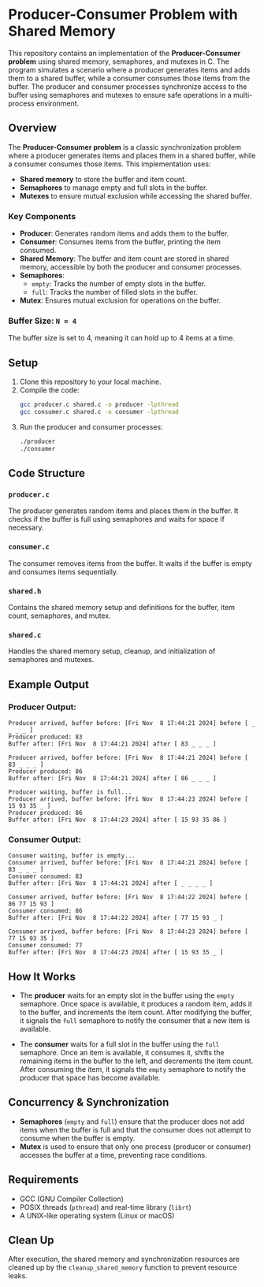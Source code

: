 # Producer-Consumer Problem with Shared Memory

This repository contains an implementation of the **Producer-Consumer problem** using shared memory, semaphores, and mutexes in C. The program simulates a scenario where a producer generates items and adds them to a shared buffer, while a consumer consumes those items from the buffer. The producer and consumer processes synchronize access to the buffer using semaphores and mutexes to ensure safe operations in a multi-process environment.

## Overview

The **Producer-Consumer problem** is a classic synchronization problem where a producer generates items and places them in a shared buffer, while a consumer consumes those items. This implementation uses:

- **Shared memory** to store the buffer and item count.
- **Semaphores** to manage empty and full slots in the buffer.
- **Mutexes** to ensure mutual exclusion while accessing the shared buffer.

### Key Components

- **Producer**: Generates random items and adds them to the buffer.
- **Consumer**: Consumes items from the buffer, printing the item consumed.
- **Shared Memory**: The buffer and item count are stored in shared memory, accessible by both the producer and consumer processes.
- **Semaphores**:
  - `empty`: Tracks the number of empty slots in the buffer.
  - `full`: Tracks the number of filled slots in the buffer.
- **Mutex**: Ensures mutual exclusion for operations on the buffer.

### Buffer Size: `N = 4`
The buffer size is set to 4, meaning it can hold up to 4 items at a time.

## Setup

1. Clone this repository to your local machine.
2. Compile the code:
    ```bash
    gcc producer.c shared.c -o producer -lpthread
    gcc consumer.c shared.c -o consumer -lpthread
    ```
3. Run the producer and consumer processes:
    ```bash
    ./producer
    ./consumer
    ```

## Code Structure

### `producer.c`

The producer generates random items and places them in the buffer. It checks if the buffer is full using semaphores and waits for space if necessary.

### `consumer.c`

The consumer removes items from the buffer. It waits if the buffer is empty and consumes items sequentially.

### `shared.h`

Contains the shared memory setup and definitions for the buffer, item count, semaphores, and mutex.

### `shared.c`

Handles the shared memory setup, cleanup, and initialization of semaphores and mutexes.

## Example Output

### Producer Output:

```
Producer arrived, buffer before: [Fri Nov  8 17:44:21 2024] before [ _ _ _ _ ]
Producer produced: 83
Buffer after: [Fri Nov  8 17:44:21 2024] after [ 83 _ _ _ ]

Producer arrived, buffer before: [Fri Nov  8 17:44:21 2024] before [ 83 _ _ _ ]
Producer produced: 86
Buffer after: [Fri Nov  8 17:44:21 2024] after [ 86 _ _ _ ]

Producer waiting, buffer is full...
Producer arrived, buffer before: [Fri Nov  8 17:44:23 2024] before [ 15 93 35 _ ]
Producer produced: 86
Buffer after: [Fri Nov  8 17:44:23 2024] after [ 15 93 35 86 ]
```

### Consumer Output:

```
Consumer waiting, buffer is empty...
Consumer arrived, buffer before: [Fri Nov  8 17:44:21 2024] before [ 83 _ _ _ ]
Consumer consumed: 83
Buffer after: [Fri Nov  8 17:44:21 2024] after [ _ _ _ _ ]

Consumer arrived, buffer before: [Fri Nov  8 17:44:22 2024] before [ 86 77 15 93 ]
Consumer consumed: 86
Buffer after: [Fri Nov  8 17:44:22 2024] after [ 77 15 93 _ ]

Consumer arrived, buffer before: [Fri Nov  8 17:44:23 2024] before [ 77 15 93 35 ]
Consumer consumed: 77
Buffer after: [Fri Nov  8 17:44:23 2024] after [ 15 93 35 _ ]
```

## How It Works

- The **producer** waits for an empty slot in the buffer using the `empty` semaphore. Once space is available, it produces a random item, adds it to the buffer, and increments the item count. After modifying the buffer, it signals the `full` semaphore to notify the consumer that a new item is available.
  
- The **consumer** waits for a full slot in the buffer using the `full` semaphore. Once an item is available, it consumes it, shifts the remaining items in the buffer to the left, and decrements the item count. After consuming the item, it signals the `empty` semaphore to notify the producer that space has become available.

## Concurrency & Synchronization

- **Semaphores** (`empty` and `full`) ensure that the producer does not add items when the buffer is full and that the consumer does not attempt to consume when the buffer is empty.
- **Mutex** is used to ensure that only one process (producer or consumer) accesses the buffer at a time, preventing race conditions.

## Requirements

- GCC (GNU Compiler Collection)
- POSIX threads (`pthread`) and real-time library (`librt`)
- A UNIX-like operating system (Linux or macOS)

## Clean Up

After execution, the shared memory and synchronization resources are cleaned up by the `cleanup_shared_memory` function to prevent resource leaks.
